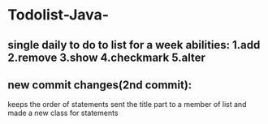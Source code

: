 # Todolist-Java-

single daily to do to list for a week
abilities:
1.add
2.remove
3.show
4.checkmark
5.alter
------------------------------------
## new commit changes(2nd commit):
keeps the order of statements
sent the title part to a member of list 
and made a new class for statements
